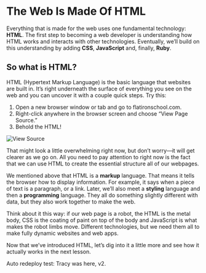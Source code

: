 # The Web Is Made Of HTML

Everything that is made for the web uses one fundamental technology: __HTML__. The first step to becoming a web developer is understanding how HTML works and interacts with other technologies. Eventually, we’ll build on this understanding by adding __CSS__, __JavaScript__ and, finally, __Ruby__.

## So what is HTML?

HTML (Hypertext Markup Language) is the basic language that websites are built in. It’s right underneath the surface of everything you see on the web and you can uncover it with a couple quick steps. Try this:

1. Open a new browser window or tab and go to flatironschool.com.
2. Right-click anywhere in the browser screen and choose “View Page Source.”
3. Behold the HTML!

![View Source](https://web-dev-readme-photos.s3.amazonaws.com/js/web-is-html-view-source.png)

That might look a little overwhelming right now, but don’t worry—it will get clearer as we go on. All you need to pay attention to right now is the fact that we can use HTML to create the essential structure all of our webpages.

We mentioned above that HTML is a __markup__ language. That means it tells the browser how to display information. For example, it says when a piece of text is a paragraph, or a link. Later, we’ll also meet a __styling__ language and then a __programming__ language. They all do something slightly different with data, but they also work together to make the web.

Think about it this way: if our web page is a robot, the HTML is the metal body, CSS is the coating of paint on top of the body and JavaScript is what makes the robot limbs move. Different technologies, but we need them all to make fully dynamic websites and web apps.

Now that we’ve introduced HTML, let’s dig into it a little more and see how it actually works in the next lesson.

Auto redeploy test: Tracy was here, v2.
